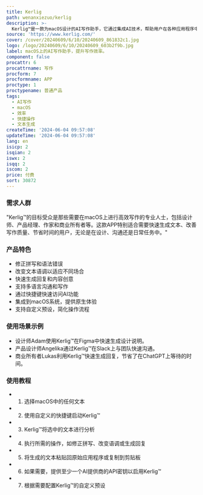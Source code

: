 ```yaml
---
title: Kerlig
path: wenanxiezuo/kerlig
description: >-
  Kerlig™是一款为macOS设计的AI写作助手，它通过集成AI技术，帮助用户在各种应用程序中快速生成文本、修正语法、改变语调、回答问题等，显著提高写作效率和质量。产品背景信息显示，Kerlig™由Jarek开发，支持OpenAI、Anthropic和Gemma等AI模型，提供快捷键操作，无需切换上下文即可使用。产品定位为提高生产力，价格为27美元起。
source: 'https://www.kerlig.com/'
cover: /cover/20240609/6/10/20240609_861832c1.jpg
logo: /logo/20240609/6/10/20240609_603b2f9b.jpg
label: macOS上的AI写作助手，提升写作效率。
component: false
procattr: 6
procattrname: 写作
procform: 7
procformname: APP
proctype: 1
proctypename: 普通产品
tags:
  - AI写作
  - macOS
  - 效率
  - 快捷操作
  - 文本生成
createTime: '2024-06-04 09:57:08'
updateTime: '2024-06-04 09:57:08'
lang: en
isicp: 2
isqian: 2
iswx: 2
isqq: 2
iscom: 2
price: 付费
sort: 30872
---
```




### 需求人群
"Kerlig™的目标受众是那些需要在macOS上进行高效写作的专业人士，包括设计师、产品经理、作家和商业所有者等。这款APP特别适合需要快速生成文本、改善写作质量、节省时间的用户，无论是在设计、沟通还是日常任务中。"

### 产品特色
* 修正拼写和语法错误
* 改变文本语调以适应不同场合
* 快速生成回复和内容创意
* 支持多语言沟通和写作
* 通过快捷键快速访问AI功能
* 集成到macOS系统，提供原生体验
* 支持自定义预设，简化操作流程

### 使用场景示例
* 设计师Adam使用Kerlig™在Figma中快速生成设计说明。
* 产品设计师Angelika通过Kerlig™在Slack上与团队快速沟通。
* 商业所有者Lukas利用Kerlig™快速生成回复，节省了在ChatGPT上等待的时间。

### 使用教程
* 1. 选择macOS中的任何文本
* 2. 使用自定义的快捷键启动Kerlig™
* 3. Kerlig™将选中的文本进行分析
* 4. 执行所需的操作，如修正拼写、改变语调或生成回复
* 5. 将生成的文本粘贴回原始应用程序或复制到剪贴板
* 6. 如果需要，提供至少一个AI提供商的API密钥以启用Kerlig™
* 7. 根据需要配置Kerlig™的自定义预设

  

